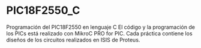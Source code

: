 # PIC18F2550_C
Programación del PIC18F2550 en lenguaje C
El código y la programación de los PICs está realizado con MikroC PRO for PIC.
Cada práctica contiene los diseños de los circuitos realizados en ISIS de Proteus.
